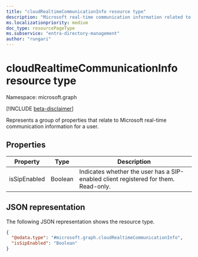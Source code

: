 ```yaml
---
title: "cloudRealtimeCommunicationInfo resource type"
description: "Microsoft real-time communication information related to the user."
ms.localizationpriority: medium
doc_type: resourcePageType
ms.subservice: "entra-directory-management"
author: "rungari"
---
```


# cloudRealtimeCommunicationInfo resource type

Namespace: microsoft.graph

[!INCLUDE [beta-disclaimer](../../includes/beta-disclaimer.md)]

Represents a group of properties that relate to Microsoft real-time communication information for a user.

## Properties

| Property                    | Type     | Description                                                                                      |
| --------------------------- | -------- | ------------------------------------------------------------------------------------------------ |
| isSipEnabled                | Boolean  | Indicates whether the user has a SIP-enabled client registered for them. Read-only.              |

## JSON representation
The following JSON representation shows the resource type.
<!-- {
  "blockType": "resource",
  "@odata.type": "microsoft.graph.cloudRealtimeCommunicationInfo"
}
-->
``` json
{
  "@odata.type": "#microsoft.graph.cloudRealtimeCommunicationInfo",
  "isSipEnabled": "Boolean"
}
```

